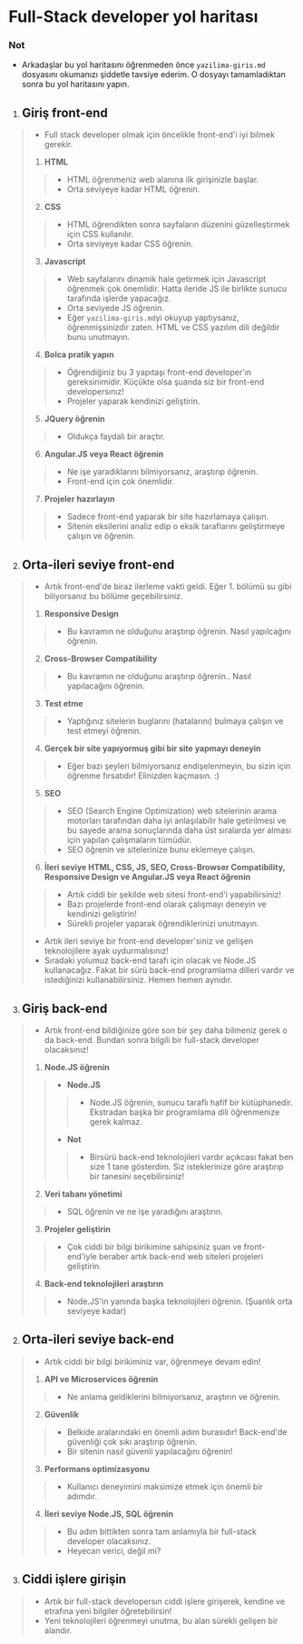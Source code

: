 # Full-Stack developer yol haritası



### Not

- Arkadaşlar bu yol haritasını öğrenmeden önce `yazilima-giris.md` dosyasını okumanızı şiddetle tavsiye ederim. O dosyayı tamamladıktan sonra bu yol haritasını yapın.

1. ## Giriş front-end

> - Full stack developer olmak için öncelikle front-end'i iyi bilmek gerekir.
>
> 1. **HTML**
>
> > - HTML öğrenmeniz web alanına ilk girişinizle başlar.
> > - Orta seviyeye kadar HTML öğrenin.
>
> 2. **CSS**
>
> > - HTML öğrendikten sonra sayfaların düzenini güzelleştirmek için CSS kullanılır.
> > - Orta seviyeye kadar CSS öğrenin.
>
> 3. **Javascript**
>
> > - Web sayfalarını dinamik hale getirmek için Javascript öğrenmek çok önemlidir. Hatta ileride JS ile birlikte sunucu tarafında işlerde yapacağız.
> > - Orta seviyede JS öğrenin.
> > - Eğer `yazilima-giris.md`yi okuyup yaptıysanız, öğrenmişsinizdir zaten. HTML ve CSS yazılım dili değildir bunu unutmayın.
>
> 4. **Bolca pratik yapın**
>
> > - Öğrendiğiniz bu 3 yapıtaşı front-end developer'ın gereksinimidir. Küçükte olsa şuanda siz bir front-end developersınız!
> > - Projeler yaparak kendinizi geliştirin.
>
> 5. **JQuery öğrenin**
>
> > - Oldukça faydalı bir araçtır.
>
> 6. **Angular.JS veya React öğrenin**
>
> > - Ne işe yaradıklarını bilmiyorsanız, araştırıp öğrenin.
> > - Front-end için çok önemlidir.
>
> 7. **Projeler hazırlayın**
>
> > - Sadece front-end yaparak bir site hazırlamaya çalışın.
> > - Sitenin eksilerini analiz edip o eksik taraflarını geliştirmeye çalışın ve öğrenin.

2. ## Orta-ileri seviye front-end

> - Artık front-end'de biraz ilerleme vakti geldi. Eğer 1. bölümü su gibi biliyorsanız bu bölüme geçebilirsiniz.
>
> 1. **Responsive Design**
>
> > - Bu kavramın ne olduğunu araştırıp öğrenin. Nasıl yapılcağını öğrenin.
>
> 2. **Cross-Browser Compatibility**
>
> > - Bu kavramın ne olduğunu araştırıp öğrenin.. Nasıl yapılacağını öğrenin.
>
> 3. **Test etme**
>
> > - Yaptığınız sitelerin buglarını (hatalarını) bulmaya çalışın ve test etmeyi öğrenin.
>
> 4. **Gerçek bir site yapıyormuş gibi bir site yapmayı deneyin**
>
> > - Eğer bazı şeyleri bilmiyorsanız endişelenmeyin, bu sizin için öğrenme fırsatıdır! Elinizden kaçmasın. :)
>
> 5. **SEO**
>
> > - SEO (Search Engine Optimization) web sitelerinin arama motorları  tarafından daha iyi anlaşılabilir hale getirilmesi ve bu sayede arama  sonuçlarında daha üst sıralarda yer alması için yapılan çalışmaların  tümüdür.
> > - SEO öğrenin ve sitelerinize bunu eklemeye çalışın.
>
> 6. **İleri seviye HTML, CSS, JS, SEO, Cross-Browser Compatibility, Responsive Design ve Angular.JS veya React öğrenin**
>
> > - Artık ciddi bir şekilde web sitesi front-end'i yapabilirsiniz!
> > - Bazı projelerde front-end olarak çalışmayı deneyin ve kendinizi geliştirin!
> > - Sürekli projeler yaparak öğrendiklerinizi unutmayın.
>
> - Artık ileri seviye bir front-end developer'siniz ve gelişen teknolojilere ayak uydurmalısınız!
> - Sıradaki yolumuz back-end tarafı için olacak ve Node.JS kullanacağız. Fakat bir sürü back-end programlama dilleri vardır ve istediğinizi kullanabilirsiniz. Hemen hemen aynıdır.

3. ## Giriş back-end

> - Artık front-end bildiğinize göre son bir şey daha bilmeniz gerek o da back-end. Bundan sonra bilgili bir full-stack developer olacaksınız!
>
> 1. **Node.JS öğrenin**
>
> > - **Node.JS**
> >
> > > - Node.JS öğrenin, sunucu taraflı hafif bir kütüphanedir. Ekstradan başka bir programlama dili öğrenmenize gerek kalmaz.
> >
> > - **Not**
> >
> > > - Birsürü back-end teknolojileri vardır açıkcası fakat ben size 1 tane gösterdim. Siz isteklerinize göre araştırıp bir tanesini seçebilirsiniz!
>
> 2. **Veri tabanı yönetimi**
>
> > - SQL öğrenin ve ne işe yaradığını araştırın.
>
> 3. **Projeler geliştirin**
>
> > - Çok ciddi bir bilgi birikimine sahipsiniz şuan ve front-end'iyle beraber artık back-end web siteleri projeleri geliştirin.
>
> 4. **Back-end teknolojileri araştırın**
>
> > - Node.JS'in yanında başka teknolojileri öğrenin. (Şuanlık orta seviyeye kadar)

2. ## Orta-ileri seviye back-end

> - Artık ciddi bir bilgi birikiminiz var, öğrenmeye devam edin!
>
> 1. **API ve Microservices öğrenin**
>
> > - Ne anlama geldiklerini bilmiyorsanız, araştırın ve öğrenin.
>
> 2. **Güvenlik**
>
> > - Belkide aralarındaki en önemli adım burasıdır! Back-end'de güvenliği çok sıkı araştırıp öğrenin.
> > - Bir sitenin nasıl güvenli yapılacağını öğrenin!
>
> 3. **Performans optimizasyonu**
>
> > - Kullanıcı deneyimini maksimize etmek için önemli bir adımdır.
>
> 4. **İleri seviye Node.JS, SQL öğrenin**
>
> > - Bu adım bittikten sonra tam anlamıyla bir full-stack developer olacaksınız.
> > - Heyecan verici, değil mi?

3. ## Ciddi işlere girişin

> - Artık bir full-stack developersın ciddi işlere girişerek, kendine ve etrafına yeni bilgiler öğretebilirsin!
> - Yeni teknolojileri öğrenmeyi unutma, bu alan sürekli gelişen bir alandır.
